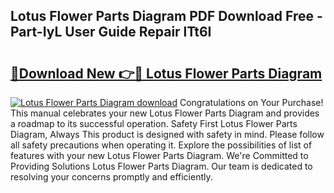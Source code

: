 ## Lotus Flower Parts Diagram PDF Download Free - Part-IyL User Guide Repair lTt6I

# <h2><a href="http://dfjk25.blite.top/?on=Lotus+Flower+Parts+Diagram">🔗Download New 👉🔴 Lotus Flower Parts Diagram</a></h2>

[![Lotus Flower Parts Diagram download](https://i.imgur.com/lujVjoI.png)](http://dfjk25.blite.top/?on=Lotus+Flower+Parts+Diagram)
Congratulations on Your Purchase! This manual celebrates your new Lotus Flower Parts Diagram and provides a roadmap to its successful operation. Safety First Lotus Flower Parts Diagram, Always This product is designed with safety in mind. Please follow all safety precautions when operating it. Explore the possibilities of list of features with your new Lotus Flower Parts Diagram. We're Committed to Providing Solutions Lotus Flower Parts Diagram. Our team is dedicated to resolving your concerns promptly and efficiently.
